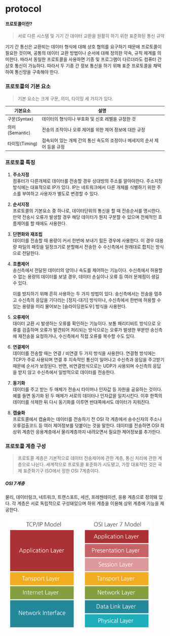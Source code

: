 # protocol

#### 프로토콜이란?

> 서로 다른 시스템 및 기기 간 데이터 교환을 원활히 하기 위한 표준화된 통신 규약

기기 간 통신은 교환되는 데이터 형식에 대해 상호 협의를 요구하기 때문에 프로토콜이 필요한 것이며, 공통의 데이터 교환 방법이나 순서에 대해 정의한 약속, 규칙 체계를 의미한다. 따라서 동일한 프로토콜을 사용하면 기종 및 프로그램이 다르더라도 컴퓨터 간 상호 통신이 가능하다. 따라서 두 기종 간 정보 통신을 하기 위해 표준 프로토콜을 채택하여 통신망을 구축해야 한다.



### 프로토콜의 기본 요소

> 기본 요소는 크게 구문, 의미, 타이밍 세 가지가 있다.

| 기본요소       | 설명                                                         |
| -------------- | ------------------------------------------------------------ |
| 구문(Syntax)   | 데이터의 형식이나 부호화 및 신호 레벨을 규정한 것            |
| 의미(Semantic) | 전송의 조작이나 오류 제어를 위한 제어 정보에 대한 규정       |
| 타이밍(Timing) | 접속되어 있는 개체 간의 통신 속도의 조정이나 메세지의 순서 제어 등을 규정 |



### 프로토콜 특징

1. **주소지정**<br>컴퓨터가 다른개체로 데이터를 전송할 경우 상대방의 주소를 알아야한다. 주소지정방식에는 대표적으로  IP가 있다. IP는 네트워크에서 다른 개체를 식별하기 위한 주소를 부여하고 사용자가 별도로 변경할 수 있다.

2. **순서지정**<br>프로토콜의 기본요소 중 하나로, 데이터단위의 통신을 할 때 전송순서를 명시한다. 만약 전송시 오류가 발생할 경우 해당 데이터가 뭔지 구분할 수 있으며 전체적인 흐름제어를 할 때에도 사용한다.

3. **단편화와 재조립**<br>데이터를 전송할 때 용량이 커서 한번에 보내기 힘든 경우에 사용한다. 이 경우 대용량 파일의 패킷을 일정크기로 분할해서 전송한 수 수신측에서 원래대로 합치는 방식으로 전달한다.

4. **흐름제어**<br>송신측에서 전달된 데이터의 양이나 속도를 제어하는 기능이다. 수신측에서 허용할 수 없는 용량의 데이터를 보낼 경우, 데이터 손실이나 오류 등 여러 문제점이 생길 수 있다. 

   이를 방지하기 위해 흔히 사용하는 두 가지 방법이 있다. 송신측에서는 전송을 멈추고 수신측의 응답을 기다리는 [정지-대기] 방식이나, 수신측에서 한번에 허용할 수 있는 용량을 미리 물어보는 [슬라이딩윈도우] 방식을 사용한다.

5. **오류제어**<br>데이터 교환 시 발생하는 오류를 확인하는 기능이다. 보통 패리티비트 방식으로 오류를 검출하며 오류가 발견되어 처리되는 방식으로는 오류가 발생한 부분만 송신측에 재전송을 요청하거나, 수신측에서 직접 오류를 복수할 수도 있다.
6. **연결제어**<br>데이터를 전송할 때는 연결 / 비연결 두 가지 방식을 사용한다. 연결형 방식에는 TCP가 주로 사용되며 연결 후 지속적인 통신이 일어나고 수신측과 응답을 주고받기 때문에 순서가 보장된다. 반면, 비연결방식으로는 UDP가 사용되며 수신측의 응답을 받지 않고 수신측에서 일방적으로 데이터를 전송한다.
7. **동기화**<br>데이터를 주고 받는 두 매체가 전송시 타이머나 인자값 등 자원을 공유하는 것이다. 예를 들면 동기화 된 두 매체가 서로의 데이터나 인자값을 일치시킨다. 이후 한쪽의 데이터를 삭제한 뒤 다시 동기화를 이루면 반대쪽에서도 데이터가 지워진다.
8. **캡슐화**<br>프로토콜에서 캡슐화는 데이터를 전송하기 전 OSI 각 계층에서 송수신자의 주소나 오류검출코드 등 여러 제어정보를 덧붙이는 것을 말한다. 데이터를 전송하면 OSI 최상위 계층인 응용계층에서 물리계층까지 내려오면서 필요한 제어정보를 추가한다.



### 프로토콜 계층 구성

> 프로토콜 계층은 기본적으로 데이터 전송제어에 관한 계층, 통신 처리에 관한 계층으로 나뉜다. 세계적으로 프로토콜 표준화가 시도됐고, 가장 대표적인 것은 국제 표준화기구 ISO에서 정한 OSI 7계층이다.

##### OSI 7계층

물리, 데이터링크, 네트워크, 트랜스포트, 세션, 프레젠테이션, 응용 계층으로 정의돼 있다. 각 계층은 서로 독립적으로 구성돼있으며 하위 계층을 이용해 상위 계층에 기능을 제공한다.

![MSA3](protocol.assets/MSA3.png)

